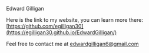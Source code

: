 Edward Gilligan

Here is the link to my website, you can learn more there: [https://github.com/egilligan30](https://egilligan30.github.io/EdwardGilligan/)

Feel free to contact me at edwardgilligan6@gmail.com
